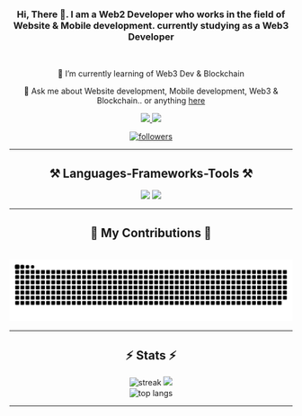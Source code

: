 <div align="center">
  <h3>Hi, There 👋. I am a Web2 Developer who works in the field of Website & Mobile development. currently studying as a Web3 Developer</h3>
  <br/>
  <p>🔭 I’m currently learning of Web3 Dev & Blockchain</p>
  <p>💬 Ask me about Website development, Mobile development, Web3 & Blockchain.. or anything <a href="https://github.com/muhammalif">here</a></p>
</div>

<div align="center">
  <a href="mailto:malif.1006@gmail.com">
    <img src="https://img.shields.io/badge/Gmail-333333?style=for-the-badge&logo=gmail&logoColor=red" />
  </a>
  <a href="https://www.linkedin.com/in/muhammad-alif-islam/" target="_blank">
    <img src="https://img.shields.io/badge/LinkedIn-0077B5?style=for-the-badge&logo=linkedin&logoColor=white" target="_blank" />
  </a>
 
   <a href="https://github.com/muhammalif?tab=repositories"><img alt="followers" title="Follow me on Github" src="https://img.shields.io/github/followers/TUTURUGA911?color=236ad3&style=for-the-badge&logo=github&label=Follow"/></a>
</div>

<hr/>

<h2 align="center">⚒️ Languages-Frameworks-Tools ⚒️</h2>
<div align="center">
    <img src="https://skillicons.dev/icons?i=html,css,javascript,typescript,php,python,solidity,bootstrap,vscode,github,figma,tailwind,git" />
    <img src="https://skillicons.dev/icons?i=react,nodejs,express,nextjs,laravel,firebase,docker,mongodb,mysql" /><br>
</div>

<hr/>

<div align="center">
  <h2>🐍 My Contributions 🐍</h2>
  <br>
  <img alt="snake eating my contributions" src="https://raw.githubusercontent.com/salesp07/salesp07/output/github-contribution-grid-snake.svg" />
</div>

<hr/>

<h2 align="center">⚡ Stats ⚡</h2>
<div align="center">
  <img title="stats" alt="streak" src="https://github.com/muhammalif?tab=repositories"/>
  <img height="200px" src="https://github-readme-stats.vercel.app/api?username=muhammalif&hide_border=true&show_icons=true&count_private=true&theme=gruvbox&bg_color=151515">
  <br/>
  <img width=325 align="center" src="https://github-readme-stats-salesp07.vercel.app/api/top-langs/?username=muhammalif&hide=HTML&langs_count=8&layout=compact&theme=react&border_radius=10&size_weight=0.5&count_weight=0.5&exclude_repo=github-readme-stats" alt="top langs" />
</div>

<hr/>

